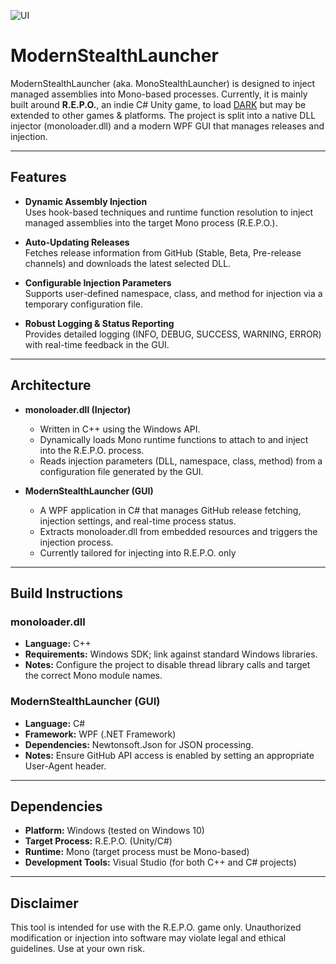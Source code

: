   ![UI](https://i.imgur.com/BG2wQzy.png)

# ModernStealthLauncher

ModernStealthLauncher (aka. MonoStealthLauncher) is designed to inject managed assemblies into Mono-based processes. Currently, it is mainly built around **R.E.P.O.**, an indie C# Unity game, to load [DARK](https://github.com/peeberpoober/beta-d.a.r.k.-cheat) but may be extended to other games & platforms. The project is split into a native DLL injector (monoloader.dll) and a modern WPF GUI that manages releases and injection.

---

## Features

- **Dynamic Assembly Injection**  
  Uses hook-based techniques and runtime function resolution to inject managed assemblies into the target Mono process (R.E.P.O.).

- **Auto-Updating Releases**  
  Fetches release information from GitHub (Stable, Beta, Pre-release channels) and downloads the latest selected DLL.

- **Configurable Injection Parameters**  
  Supports user-defined namespace, class, and method for injection via a temporary configuration file.

- **Robust Logging & Status Reporting**  
  Provides detailed logging (INFO, DEBUG, SUCCESS, WARNING, ERROR) with real-time feedback in the GUI.

---

## Architecture

- **monoloader.dll (Injector)**
  - Written in C++ using the Windows API.
  - Dynamically loads Mono runtime functions to attach to and inject into the R.E.P.O. process.
  - Reads injection parameters (DLL, namespace, class, method) from a configuration file generated by the GUI.

- **ModernStealthLauncher (GUI)**
  - A WPF application in C# that manages GitHub release fetching, injection settings, and real-time process status.
  - Extracts monoloader.dll from embedded resources and triggers the injection process.
  - Currently tailored for injecting into R.E.P.O. only

---

## Build Instructions

### monoloader.dll
- **Language:** C++
- **Requirements:** Windows SDK; link against standard Windows libraries.
- **Notes:** Configure the project to disable thread library calls and target the correct Mono module names.

### ModernStealthLauncher (GUI)
- **Language:** C#
- **Framework:** WPF (.NET Framework)
- **Dependencies:** Newtonsoft.Json for JSON processing.
- **Notes:** Ensure GitHub API access is enabled by setting an appropriate User-Agent header.

---

## Dependencies

- **Platform:** Windows (tested on Windows 10)
- **Target Process:** R.E.P.O. (Unity/C#)
- **Runtime:** Mono (target process must be Mono-based)
- **Development Tools:** Visual Studio (for both C++ and C# projects)

---

## Disclaimer

This tool is intended for use with the R.E.P.O. game only. Unauthorized modification or injection into software may violate legal and ethical guidelines. Use at your own risk.
